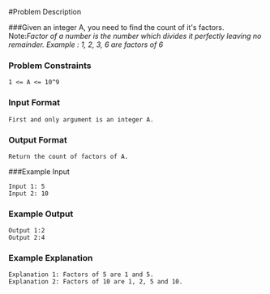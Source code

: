 #Problem Description

###Given an integer A, you need to find the count of it's factors.
Note:_Factor of a number is the number which divides it perfectly leaving no remainder.
Example : 1, 2, 3, 6 are factors of 6_

### Problem Constraints

```
1 <= A <= 10^9
```

### Input Format

```
First and only argument is an integer A.
```

### Output Format

```
Return the count of factors of A.
```

###Example Input

```
Input 1: 5
Input 2: 10
```

### Example Output

```
Output 1:2
Output 2:4
```

### Example Explanation

```
Explanation 1: Factors of 5 are 1 and 5.
Explanation 2: Factors of 10 are 1, 2, 5 and 10.
```
